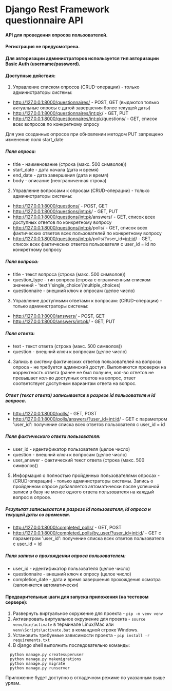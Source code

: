 # Django Rest Framework questionnaire API

#### API для проведения опросов пользователей.
#### Регистрация не предусмотрена.
#### Для авторизации администраторов используется тип авторизации Basic Auth (username/password).
#### Доступные действия:

1. Управление списком опросов (CRUD-операции) - только администраторы системы:
  - http://127.0.0.1:8000/questionnaires/ - POST, GET (выдаются только актуальные опросы с датой завершения более текущей даты) 
  - http://127.0.0.1:8000/questionnaires/<int:pk>/ - GET, PUT
  - http://127.0.0.1:8000/questionnaires/<int:pk>/questions/ - GET, список всех вопросов по конкретному опросу

  Для уже созданных опросов при обновлении методом PUT запрещено изменение поля start_date 
  ##### Поля опроса:
  - title - наименование (строка (макс. 500 символов))
  - start_date - дата начала (дата и время)
  - end_date - дата завершения (дата и время)
  - body - описание (неограниченная строка)


2. Управление вопросами к опросам (CRUD-операции) - только администраторы системы:
  - http://127.0.0.1:8000/questions/ - POST, GET
  - http://127.0.0.1:8000/questions/<int:pk>/ - GET, PUT 
  - http://127.0.0.1:8000/questions/<int:pk>/answers/ - GET, список всех доступных ответов по конкретному вопросу<br> 
  - http://127.0.0.1:8000/questions/<int:pk>/polls/ - GET, список всех фактических ответов всех пользователей по конкретному вопросу
  - http://127.0.0.1:8000/questions/<int:pk>/polls/?user_id=<int:id>/ - GET, список всех фактических ответов пользователя с user_id = id по конкретному вопросу  
  
  ##### Поля вопроса:
  - title - текст вопроса (строка (макс. 500 символов))
  - question_type - тип вопроса (строка с ограниченным списком значений - 'text'/'single_choice'/multiple_choices)
  - questionnaire - внешний ключ к опросам (целое число)


3. Управление доступными ответами к вопросам: (CRUD-операции)  - только администраторы системы:
  - http://127.0.0.1:8000/answers/ - POST, GET
  - http://127.0.0.1:8000/answers/<int:pk>/ - GET, PUT 
  
  ##### Поля ответа:
  - text - текст ответа (строка (макс. 500 символов))
  - question - внешний ключ к вопросам (целое число)


4. Запись в систему фактических ответов пользователей на вопросы опроса - не требуется админский доступ.
Выполняются проверки на корректность ответа (ранее не был получен, кол-во ответов не превышает кол-во доступных ответов на вопрос, ответ соответствует доступным вариантам ответа на вопрос.
  ##### Ответ (текст ответа) записывается в разрезе id пользователя и id вопроса.
  - http://127.0.0.1:8000/polls/ - GET, POST 
  - http://127.0.0.1:8000/polls/answers/?user_id=<int:id>/ - GET с параметром 'user_id': получение списка всех ответов пользователя с user_id = id

  ##### Поля фактического ответа пользователя:
  - user_id - идентификатор пользователя (целое число)
  - question - внешний ключ к вопросам (целое число)
  - user_answer - фактический текст ответа (строка (макс. 500 символов))


5. Информация о полностью пройденных пользователями опросах - (CRUD-операции) - только администраторы системы.
Запись о пройденном опросе добавляется автоматически после успешной записи в базу не менее одного ответа пользователя на каждый вопрос в опросе.
  ##### Результат записывается в разрезе id пользователя, id опроса и текущей даты со временем.
  - http://127.0.0.1:8000/completed_polls/ - GET, POST 
  - http://127.0.0.1:8000/completed_polls/by_user/?user_id=<int:id>/ - GET с параметром 'user_id': получение списка всех ответов пользователя с user_id = id

  ##### Поля записи о прохождении опроса пользователем:
  - user_id - идентификатор пользователя (целое число)
  - questionnaire - внешний ключ к опросу (целое число)
  - completion_date - дата и время завершения прохождения осмотра (заполняется автоматически)

#### Предварительные шаги для запуска приложения (на тестовом сервере):
  1. Развернуть виртуальное окружение для проекта - `pip -m venv venv`
  2. Активировать виртуальное окружение для проекта - `source venv/bin/activate` в терминале Linux/Mac или `venv\Scripts\activate.bat` в командной строке Windows.
  3. Установить требуемые зависимости проекта - `pip install -r requirements.txt`
  4. В django shell выполнить последовательно команды: 
  ```
    python manage.py createsuperuser
    python manage.py makemigrations
    python manage.py migrate
    python manage.py runserver
  ```
  
  Приложение будет доступно в отладочном режиме по указанным выше урлам.
